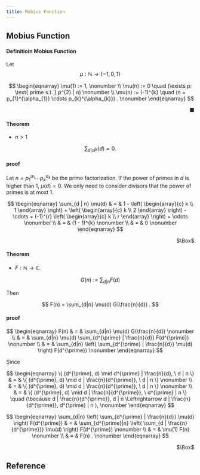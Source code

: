 ```yaml
---
title: Mobius Function
---
```


## Mobius Function

#### Definitioin Mobius Function

Let $$\mu: \mathbb{N} \rightarrow \{-1, 0, 1\}$$

$$
\begin{eqnarray}
    \mu(1) := 1,
    \nonumber
    \\
    \mu(n) := 0 \quad (\exists p: \text{ prime s.t. } p^{2} | n)
    \nonumber
    \\
    \mu(n) := (-1)^{k} \quad (n = p_{1}^{\alpha_{1}} \cdots p_{k}^{\alpha_{k}})
    .
    \nonumber
\end{eqnarray}
$$


<div class="end-of-statement" style="text-align: right">■</div>

#### Theorem
- $n > 1$

$$
    \sum_{d | n}
        \mu(d)
    =
    0.
$$

#### proof
Let $n = p_{1}^{\alpha_{1}} \cdots p_{k}^{\alpha_{k}}$ be the prime factorization.
If the power of primes in $d$ is higher than 1, $\mu(d) = 0$.
We only need to consider divisors that the power of primes is at most 1.

$$
\begin{eqnarray}
    \sum_{d | n}
        \mu(d)
    & = &
        1
        -
        \left(
            \begin{array}{c}
                k \\
                1
            \end{array}
        \right)
        +
        \left(
            \begin{array}{c}
                k \\
                2
            \end{array}
        \right)
        -
        \cdots
        +
        (-1)^{r}
        \left(
            \begin{array}{c}
                k \\
                r
            \end{array}
        \right)
        +
        \cdots
    \nonumber
    \\
    & = &
        (1 - 1)^{k}
    \nonumber
    \\
    & = & 
        0
    \nonumber
\end{eqnarray}
$$

<div class="QED" style="text-align: right">$\Box$</div>


#### Theorem
- $F: \mathbb{N} \rightarrow \mathbb{C}$.

$$
    G(n)
    :=
    \sum_{d | n}
        F(d)
$$

Then

$$
    F(n)
    =
    \sum_{d|n}
        \mu(d) G(\frac{n}{d})
    .
$$

#### proof

$$
\begin{eqnarray}
    F(n)
    & = &
        \sum_{d|n}
            \mu(d) G(\frac{n}{d})
    \nonumber
    \\
    & = &
        \sum_{d|n}
            \mu(d)
            \sum_{d^{\prime} | \frac{n}{d}}
                F(d^{\prime})
    \nonumber
    \\
    & = &
        \sum_{d|n}
            \left(
                \sum_{d^{\prime} | \frac{n}{d}}
                    \mu(d)
            \right)
            F(d^{\prime})
    \nonumber
\end{eqnarray}
$$

Since

$$
\begin{eqnarray}
    \{
        (d^{\prime}, d)
        \mid
        d^{\prime} | \frac{n}{d},
        \
        d | n
    \}
    & = &
        \{
            (d^{\prime}, d)
            \mid
            d | \frac{n}{d^{\prime}},
            \
            d | n
        \}
    \nonumber
    \\
    & = &
        \{
            (d^{\prime}, d)
            \mid
            d | \frac{n}{d^{\prime}},
            \
            d | n
        \}
    \nonumber
    \\
    & = &
        \{
            (d^{\prime}, d)
            \mid
            d | \frac{n}{d^{\prime}},
            \
            d^{\prime} | n
        \}
        \quad
        (\because d | \frac{n}{d^{\prime}}, d | n \Leftrightarrow d | \frac{n}{d^{\prime}}, d^{\prime} | n ),
    \nonumber
\end{eqnarray}
$$

$$
\begin{eqnarray}
    \sum_{d|n}
        \left(
            \sum_{d^{\prime} | \frac{n}{d}}
                \mu(d)
        \right)
        F(d^{\prime})
    & = &
        \sum_{d^{\prime}|n}
            \left(
                \sum_{d | \frac{n}{d^{\prime}}}
                    \mu(d)
            \right)
            F(d^{\prime})
    \nonumber
    \\
    & = &
        \mu(1)
        F(n)
    \nonumber
    \\
    & = &
        F(n)
    .
    \nonumber
\end{eqnarray}
$$


<div class="QED" style="text-align: right">$\Box$</div>

## Reference
